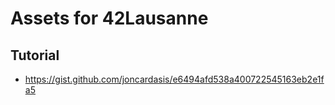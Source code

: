 # Assets for 42Lausanne

## Tutorial
- https://gist.github.com/joncardasis/e6494afd538a400722545163eb2e1fa5
